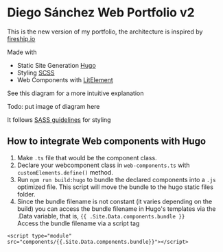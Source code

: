 # Diego Sánchez Web Portfolio v2

This is the new version of my portfolio, the architecture is inspired by [fireship.io](https://github.com/fireship-io/fireship.io)  

Made with
- Static Site Generation [Hugo](https://gohugo.io/)
- Styling [SCSS](https://sass-lang.com/)
- Web Components with [LitElement](https://lit-element.polymer-project.org/)

See this diagram for a more intuitive explanation

Todo: put image of diagram here 

It follows [SASS guidelines](https://sass-guidelin.es/) for styling 

## How to integrate Web components with Hugo

1. Make `.ts` file that would be the component class. 
2. Declare your webcomponent class in `web-components.ts` with `customElements.define()` method.
3. Run `npm run build:hugo` to bundle the declared components into a `.js` optimized file. This script will move the bundle to the hugo static files folder. 
4. Since the bundle filename is not constant (it varies depending on the build) you can access the bundle filename in Hugo's templates via the .Data variable, that is, `{{ .Site.Data.components.bundle }}`  
Access the bundle filename via a script tag 
``` 
<script type="module" src="components/{{.Site.Data.components.bundle}}"></script>
```


